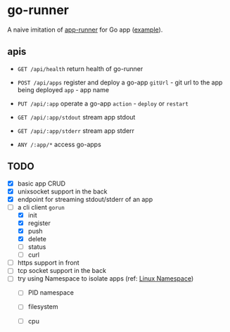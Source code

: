# go-runner

A naive imitation of [app-runner](https://github.com/danielflower/app-runner) for Go app ([example](https://github.com/JackKCWong/go-runner-hello-world)).


## apis 

* `GET /api/health` return health of go-runner
  
* `POST /api/apps` register and deploy a go-app
    `gitUrl` - git url to the app being deployed
    `app` - app name
  
* `PUT /api/:app` operate a go-app
    `action` - `deploy` or `restart`

* `GET /api/:app/stdout` stream app stdout 

* `GET /api/:app/stderr` stream app stderr

* `ANY /:app/*` access go-apps


## TODO

* [x] basic app CRUD
* [x] unixsocket support in the back
* [x] endpoint for streaming stdout/stderr of an app 
* [ ] a cli client `gorun`
    * [x] init
    * [x] register
    * [x] push
    * [x] delete
    * [ ] status
    * [ ] curl
* [ ] https support in front
* [ ] tcp socket support in the back
* [ ] try using Namespace to isolate apps (ref: [Linux Namespace](https://medium.com/@teddyking/linux-namespaces-850489d3ccf))
    * [ ] PID namespace
    * [ ] filesystem
    * [ ] cpu
  
